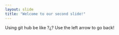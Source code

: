 ```yaml
---
layout: slide
title: "Welcome to our second slide!"
---
```

Using git hub be like ?¿? 
Use the left arrow to go back!
